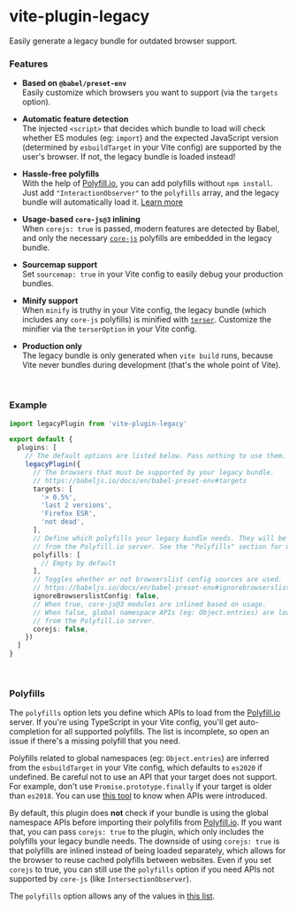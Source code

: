 # vite-plugin-legacy

Easily generate a legacy bundle for outdated browser support.

### Features

- **Based on `@babel/preset-env`**  
  Easily customize which browsers you want to support (via the `targets` option).

- **Automatic feature detection**  
  The injected `<script>` that decides which bundle to load will check whether
  ES modules (eg: `import`) and the expected JavaScript version (determined by
  `esbuildTarget` in your Vite config) are supported by the user's browser.
  If not, the legacy bundle is loaded instead!

- **Hassle-free polyfills**  
  With the help of [Polyfill.io], you can add polyfills without `npm install`.
  Just add `"InteractionObserver"` to the `polyfills` array, and the legacy
  bundle will automatically load it. [Learn more](#polyfills)

- **Usage-based `core-js@3` inlining**  
  When `corejs: true` is passed, modern features are detected by Babel, and only
  the necessary [`core-js`] polyfills are embedded in the legacy bundle.

- **Sourcemap support**  
  Set `sourcemap: true` in your Vite config to easily debug your production
  bundles.

- **Minify support**  
  When `minify` is truthy in your Vite config, the legacy bundle (which includes
  any `core-js` polyfills) is minified with [`terser`]. Customize the minifier
  via the `terserOption` in your Vite config.

- **Production only**  
  The legacy bundle is only generated when `vite build` runs, because Vite never
  bundles during development (that's the whole point of Vite).

[`core-js`]: https://www.npmjs.com/package/core-js
[`terser`]: https://www.npmjs.com/package/terser

&nbsp;

### Example

```ts
import legacyPlugin from 'vite-plugin-legacy'

export default {
  plugins: [
    // The default options are listed below. Pass nothing to use them.
    legacyPlugin({
      // The browsers that must be supported by your legacy bundle.
      // https://babeljs.io/docs/en/babel-preset-env#targets
      targets: [
        '> 0.5%',
        'last 2 versions',
        'Firefox ESR',
        'not dead',
      ],
      // Define which polyfills your legacy bundle needs. They will be loaded
      // from the Polyfill.io server. See the "Polyfills" section for more info.
      polyfills: [
        // Empty by default
      ],
      // Toggles whether or not browserslist config sources are used.
      // https://babeljs.io/docs/en/babel-preset-env#ignorebrowserslistconfig
      ignoreBrowserslistConfig: false,
      // When true, core-js@3 modules are inlined based on usage.
      // When false, global namespace APIs (eg: Object.entries) are loaded
      // from the Polyfill.io server.
      corejs: false,
    })
  ]
}
```

&nbsp;

### Polyfills

The `polyfills` option lets you define which APIs to load from the
[Polyfill.io] server. If you're using TypeScript in your Vite config, you'll
get auto-completion for all supported polyfills. The list is incomplete, so
open an issue if there's a missing polyfill that you need.

Polyfills related to global namespaces (eg: `Object.entries`) are inferred
from the `esbuildTarget` in your Vite config, which defaults to `es2020` if
undefined. Be careful not to use an API that your target does not support.
For example, don't use `Promise.prototype.finally` if your target is older
than `es2018`. You can use [this tool](http://kangax.github.io/compat-table/es2016plus)
to know when APIs were introduced.

By default, this plugin does **not** check if your bundle is using the global
namespace APIs before importing their polyfills from [Polyfill.io]. If you want
that, you can pass `corejs: true` to the plugin, which only includes the
polyfills your legacy bundle needs. The downside of using `corejs: true` is that
polyfills are inlined instead of being loaded separately, which allows for the
browser to reuse cached polyfills between websites. Even if you set `corejs` to
true, you can still use the `polyfills` option if you need APIs not supported
by `core-js` (like `IntersectionObserver`).

The `polyfills` option allows any of the values in [this list](https://github.com/alloc/vite-plugin-legacy/blob/master/src/polyfills.ts).

[Polyfill.io]: https://polyfill.io/v3/
